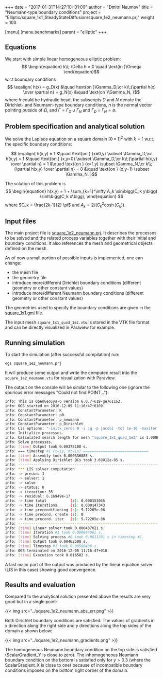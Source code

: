 +++
date = "2017-01-31T14:27:10+01:00"
author = "Dmitri Naumov"
title = "Neumann-type boundary conditions"
project = "Elliptic/square_1x1_SteadyStateDiffusion/square_1e2_neumann.prj"
weight = 103

[menu]
  [menu.benchmarks]
    parent = "elliptic"
+++

## Equations

We start with simple linear homogeneous elliptic problem:
$$
\begin{equation}
k\\; \Delta h = 0 \quad \text{in }\Omega
\end{equation}$$
w.r.t boundary conditions
$$
\eqalign{
h(x) = g_D(x) &\quad \text{on }\Gamma_D,\cr
k\\;{\partial h(x) \over \partial n} = g_N(x) &\quad \text{on }\Gamma_N,
}$$
where $h$ could be hydraulic head, the subscripts $D$ and $N$ denote the Dirichlet- and Neumann-type boundary conditions, $n$ is the normal vector pointing outside of $\Omega$, and $\Gamma = \Gamma_D \cup \Gamma_N$ and $\Gamma_D \cap \Gamma_N = \emptyset$.

## Problem specification and analytical solution

We solve the Laplace equation on a square domain $[0\times 1]^2$ with $k = 1$ w.r.t. the specific boundary conditions:

$$
\eqalign{
h(x,y) = 1 &\quad \text{on } (x=0,y) \subset \Gamma_D,\cr
h(x,y) = 1 &\quad \text{on } (x,y=0) \subset \Gamma_D,\cr
k\\;{\partial h(x,y) \over \partial n} = 1 &\quad \text{on } (x=1,y) \subset \Gamma_N,\cr
k\\;{\partial h(x,y) \over \partial n} = 0 &\quad \text{on } (x,y=1) \subset \Gamma_N.
}$$

The solution of this problem is
$$
\begin{equation}
h(x,y) = 1 + \sum_{k=1}^\infty A_k \sin\bigg(C_k y\bigg) \sinh\bigg(C_k x\bigg),
\end{equation}
$$
where $C_k = \frac{2k-1}{2} \pi$ and $A_k = 2 \Big/ \Big(C_k^2 \cosh\big(C_k\big)\Big)$.

## Input files

The main project file is [square_1e2_neumann.prj](https://gitlab.opengeosys.org/ogs/ogs/-/blob/master/Tests/Data/Elliptic/square_1x1_SteadyStateDiffusion/square_1e2.prj). It describes the processes to be solved and the related process variables together with their initial and boundary conditions. It also references the mesh and geometrical objects defined on the mesh.

As of now a small portion of possible inputs is implemented; one can change:

- the mesh file
- the geometry file
- introduce more/different Dirichlet boundary conditions (different geometry or other constant values)
- introduce more/different Neumann boundary conditions (different geometry or other constant values)

The geometries used to specify the boundary conditions are given in the [square_1x1.gml](https://gitlab.opengeosys.org/ogs/ogs/-/blob/master/Tests/Data/Elliptic/square_1x1_SteadyStateDiffusion/square_1x1.gml) file.

The input mesh `square_1x1_quad_1e2.vtu` is stored in the VTK file format and can be directly visualized in Paraview for example.

## Running simulation

To start the simulation (after successful compilation) run:

```bash
ogs square_1e2_neumann.prj
```

It will produce some output and write the computed result into the `square_1e2_neumann.vtu` for visualization with Paraview.

The output on the console will be similar to the following one (ignore the spurious error messages "Could not find POINT..."):

```bash
info: This is OpenGeoSys-6 version 6.0.7-619-ge761162.
info: OGS started on 2016-12-05 11:16:47+0100.
info: ConstantParameter: K
info: ConstantParameter: p0
info: ConstantParameter: p_neumann
info: ConstantParameter: p_Dirichlet
info: Lis options: "-initx_zeros 0 -i cg -p jacobi -tol 1e-16 -maxiter 10000"
info: Initialize processes.
info: Calculated search length for mesh "square_1x1_quad_1e2" is 1.000000e-09.
info: Solve processes.
info: [time] Output took 0.00378108 s.
info: === timestep #1 (t=1s, dt=1s) ==============================
info: [time] Assembly took 0.000336885 s.
info: [time] Applying Dirichlet BCs took 3.60012e-05 s.
info: ------------------------------------------------------------------
info: *** LIS solver computation
info: -> precon: 1
info: -> solver: 1
info: -> solve
info: -> status: 0
info: -> iteration: 35
info: -> residual: 6.16949e-17
info: -> time total           (s): 0.000153065
info: -> time iterations      (s): 0.000147343
info: -> time preconditioning (s): 5.72205e-06
info: -> time precond. create (s): 0
info: -> time precond. iter   (s): 5.72205e-06
info: ------------------------------------------------------------------
info: [time] Linear solver took 0.000437021 s.
info: [time] Iteration #1 took 0.000844002 s.
info: [time] Solving process #0 took 0.0011301 s in timestep #1.
info: [time] Output took 0.00462508 s.
info: [time] Timestep #1 took 0.00580406 s.
info: OGS terminated on 2016-12-05 11:16:47+010
info: [time] Execution took 0.016582 s.
```

A last major part of the output was produced by the linear equation solver (LIS in this case) showing good convergence.

## Results and evaluation

<!-- {{< vis path="Elliptic/square_1x1_SteadyStateDiffusion/square_1e2_neumann_pcs_0_ts_1_t_1.000000.vtu" >}} -->

Compared to the analytical solution presented above the results are very good but in a single point:

{{< img src="../square_1e2_neumann_abs_err.png" >}}

Both Dirichlet boundary conditions are satisfied.
The values of gradients in x direction along the right side and y directions along the top sides of the domain a shown below:

{{< img src="../square_1e2_neumann_gradients.png" >}}

The homogeneous Neumann boundary condition on the top side is satisfied (ScalarGradient_Y is close to zero).
The inhomogeneous Neumann boundary condition on the bottom is satisfied only for $y > 0.3$ (where the ScalarGradient_X is close to one) because of incompatible boundary conditions imposed on the bottom right corner of the domain.
